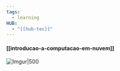 ```yaml
---
tags:
  - learning
HUB:
  - "[[hub-tec]]"
---
```

#### [[introducao-a-computacao-em-nuvem]]


![Imgur|500](https://i.imgur.com/50fnH7I.png)



